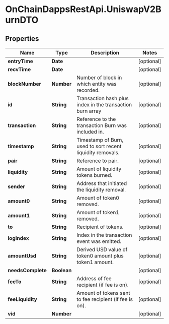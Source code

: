 # OnChainDappsRestApi.UniswapV2BurnDTO

## Properties

Name | Type | Description | Notes
------------ | ------------- | ------------- | -------------
**entryTime** | **Date** |  | [optional] 
**recvTime** | **Date** |  | [optional] 
**blockNumber** | **Number** | Number of block in which entity was recorded. | [optional] 
**id** | **String** | Transaction hash plus index in the transaction burn array | [optional] 
**transaction** | **String** | Reference to the transaction Burn was included in. | [optional] 
**timestamp** | **String** | Timestamp of Burn, used to sort recent liquidity removals. | [optional] 
**pair** | **String** | Reference to pair. | [optional] 
**liquidity** | **String** | Amount of liquidity tokens burned. | [optional] 
**sender** | **String** | Address that initiated the liquidity removal. | [optional] 
**amount0** | **String** | Amount of token0 removed. | [optional] 
**amount1** | **String** | Amount of token1 removed. | [optional] 
**to** | **String** | Recipient of tokens. | [optional] 
**logIndex** | **String** | Index in the transaction event was emitted. | [optional] 
**amountUsd** | **String** | Derived USD value of token0 amount plus token1 amount. | [optional] 
**needsComplete** | **Boolean** |  | [optional] 
**feeTo** | **String** | Address of fee recipient (if fee is on). | [optional] 
**feeLiquidity** | **String** | Amount of tokens sent to fee recipient (if fee is on). | [optional] 
**vid** | **Number** |  | [optional] 


